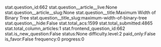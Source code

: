 stat.question_id:662
stat.question__article__live:None
stat.question__article__slug:None
stat.question__title:Maximum Width of Binary Tree
stat.question__title_slug:maximum-width-of-binary-tree
stat.question__hide:False
stat.total_acs:1599
stat.total_submitted:4865
stat.total_column_articles:1
stat.frontend_question_id:662
stat.is_new_question:False
status:None
difficulty.level:2
paid_only:False
is_favor:False
frequency:0
progress:0
